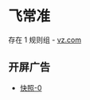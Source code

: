 # 飞常准

存在 1 规则组 - [vz.com](/src/apps/vz.com.ts)

## 开屏广告

- [快照-0](https://i.gkd.li/import/13684626)
